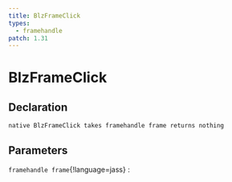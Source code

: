 ```yaml
---
title: BlzFrameClick
types:
  - framehandle
patch: 1.31
---
```


# BlzFrameClick

## Declaration

```jass
native BlzFrameClick takes framehandle frame returns nothing
```

## Parameters
`framehandle frame`{!language=jass}
: 
